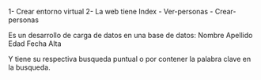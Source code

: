 

1- Crear entorno virtual
2- La web tiene Index - Ver-personas - Crear-personas

Es un desarrollo de carga de datos en una base de datos:
Nombre
Apellido
Edad
Fecha Alta

Y tiene su respectiva busqueda puntual o por contener la palabra clave en la busqueda.